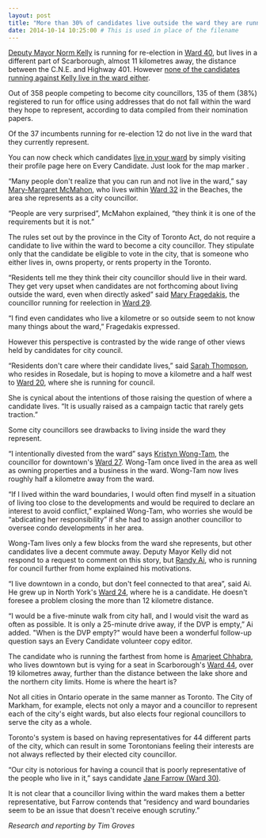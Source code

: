 ```yaml
---
layout: post
title: "More than 30% of candidates live outside the ward they are running in"
date: 2014-10-14 10:25:00 # This is used in place of the filename
---
```


[Deputy Mayor Norm Kelly](/toronto-city-council/norm-kelly-2039/) is running for re-election in [Ward 40](http://everycandidate.org/toronto-ward/scarborough-agincourt-40/), but lives in a different part of Scarborough, almost 11 kilometres away, the distance between the C.N.E. and Highway 401. However [none of the candidates running against Kelly live in the ward either](/toronto-ward/scarborough-agincourt-40/).

Out of 358 people competing to become city councillors, 135 of them (38%) registered to run for office using addresses that do not fall within the ward they hope to represent, according to data compiled from their nomination papers.

Of the 37 incumbents running for re-election 12 do not live in the ward that they currently represent.

You can now check which candidates [live in your ward](/) by simply visiting their profile page here on Every Candidate. Just look for the map marker <i class="fa fa-map-marker"></i>.

“Many people don't realize that you can run and not live in the ward,” say [Mary-Margaret McMahon](http://everycandidate.org/toronto-city-council/mary-margaret-mcmahon-1876/), who lives within [Ward 32](http://everycandidate.org/toronto-ward/beaches-east-york-32/) in the Beaches, the area she represents as a city councillor.

“People are very surprised”, McMahon explained, “they think it is one of the requirements but it is not.”

The rules set out by the province in the City of Toronto Act, do not require a candidate to live within the ward to become a city councillor. They stipulate only that the candidate be eligible to vote in the city, that is someone who either lives in, owns property, or rents property in the Toronto.

“Residents tell me they think their city councillor should live in their ward. They get very upset when candidates are not forthcoming about living outside the ward, even when directly asked” said [Mary Fragedakis](http://everycandidate.org/toronto-city-council/mary-fragedakis-1930/), the councillor running for reelection in [Ward 29](http://everycandidate.org/toronto-ward/toronto-danforth-29/).

“I find even candidates who live a kilometre or so outside seem to not know many things about the ward,” Fragedakis expressed.

However this perspective is contrasted by the wide range of other views held by candidates for city council.

“Residents don't care where their candidate lives,” said [Sarah Thompson](http://everycandidate.org/toronto-city-council/sarah-thomson-2433/), who resides in Rosedale, but is hoping to move a kilometre and a half west to [Ward 20](http://everycandidate.org/toronto-ward/trinity-spadina-20/), where she is running for council.

She is cynical about the intentions of those raising the question of where a candidate lives. “It is usually raised as a campaign tactic that rarely gets traction.”

Some city councillors see drawbacks to living inside the ward they represent.

“I intentionally divested from the ward” says [Kristyn Wong-Tam](http://everycandidate.org/toronto-city-council/kristyn-wong-tam-2010/), the councillor for downtown's [Ward 27](http://everycandidate.org/toronto-ward/toronto-centre-rosedale-27/). Wong-Tam once lived in the area as well as owning properties and a business in the ward. Wong-Tam now lives roughly half a kilometre away from the ward.

“If I lived within the ward boundaries, I would often find myself in a situation of living too close to the developments and would be required to declare an interest to avoid conflict,” explained Wong-Tam, who worries she would be “abdicating her responsibility” if she had to assign another councillor to oversee condo developments in her area.

Wong-Tam lives only a few blocks from the ward she represents, but other candidates live a decent commute away. Deputy Mayor Kelly did not respond to a request to comment on this story, but [Randy Ai](http://everycandidate.org/toronto-city-council/randy-ai-2342/), who is running for council further from home explained his motivations.

“I live downtown in a condo, but don't feel connected to that area”, said Ai. He grew up in North York's [Ward 24](/toronto-ward/willowdale-24/), where he is a candidate. He doesn't foresee a problem closing the more than 12 kilometre distance.

“I would be a five-minute walk from city hall, and I would visit the ward as often as possible. It is only a 25-minute drive away, if the DVP is empty,” Ai added. "When is the DVP empty?" would have been a wonderful follow-up question says an Every Candidate volunteer copy editor.

The candidate who is running the farthest from home is [Amarjeet Chhabra](http://everycandidate.org/toronto-city-council/amarjeet-chhabra-2144/), who lives downtown but is vying for a seat in Scarborough's [Ward 44](http://everycandidate.org/toronto-ward/scarborough-east-44/), over 19 kilometres away, further than the distance between the lake shore and the northern city limits. Home is where the heart is? 

Not all cities in Ontario operate in the same manner as Toronto. The City of Markham, for example, elects not only a mayor and a councillor to represent each of the city's eight wards, but also elects four regional councillors to serve the city as a whole.

Toronto's system is based on having representatives for 44 different parts of the city, which can result in some Torontonians feeling their interests are not always reflected by their elected city councillor.

“Our city is notorious for having a council that is poorly representative of the people who live in it,” says candidate [Jane Farrow (Ward 30)](/toronto-city-council/jane-farrow-2166/).

It is not clear that a councillor living within the ward makes them a better representative, but Farrow contends that “residency and ward boundaries seem to be an issue that doesn't receive enough scrutiny.”

_Research and reporting by Tim Groves_
